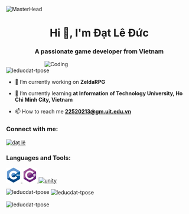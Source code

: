 ![MasterHead](https://user-images.githubusercontent.com/74038190/241765440-80728820-e06b-4f96-9c9e-9df46f0cc0a5.gif)
<h1 align="center">Hi 👋, I'm Đạt Lê Đức</h1>
<h3 align="center">A passionate game developer from Vietnam</h3>
<img align="right" alt="Coding" width="400" src="https://user-images.githubusercontent.com/74038190/240906093-9be4d344-6782-461a-b5a6-32a07bf7b34e.gif">
<p align="left"> <img src="https://komarev.com/ghpvc/?username=leducdat-tpose&label=Profile%20views&color=0e75b6&style=flat" alt="leducdat-tpose" /> </p>

- 🔭 I’m currently working on **ZeldaRPG**

- 🌱 I’m currently learning **at Information of Technology University, Ho Chi Minh City, Vietnam**

- 📫 How to reach me **22520213@gm.uit.edu.vn**

<h3 align="left">Connect with me:</h3>
<p align="left">
<a href="https://www.facebook.com/lamsaodecodcem/" target="blank"><img align="center" src="https://raw.githubusercontent.com/rahuldkjain/github-profile-readme-generator/master/src/images/icons/Social/facebook.svg" alt="đạt lê" height="30" width="40" /></a>
</p>

<h3 align="left">Languages and Tools:</h3>
<p align="left"> <a href="https://www.w3schools.com/cpp/" target="_blank" rel="noreferrer"> <img src="https://raw.githubusercontent.com/devicons/devicon/master/icons/cplusplus/cplusplus-original.svg" alt="cplusplus" width="40" height="40"/> </a> <a href="https://www.w3schools.com/cs/" target="_blank" rel="noreferrer"> <img src="https://raw.githubusercontent.com/devicons/devicon/master/icons/csharp/csharp-original.svg" alt="csharp" width="40" height="40"/> </a> <a href="https://unity.com/" target="_blank" rel="noreferrer"> <img src="https://www.vectorlogo.zone/logos/unity3d/unity3d-icon.svg" alt="unity" width="40" height="40"/> </a> </p>

<p><img align="left" src="https://github-readme-stats.vercel.app/api/top-langs?username=leducdat-tpose&show_icons=true&locale=en&layout=compact" alt="leducdat-tpose" /></p>

<p>&nbsp;<img align="center" src="https://github-readme-stats.vercel.app/api?username=leducdat-tpose&show_icons=true&locale=en" alt="leducdat-tpose" /></p>

<p><img align="center" src="https://github-readme-streak-stats.herokuapp.com/?user=leducdat-tpose&" alt="leducdat-tpose" /></p>
